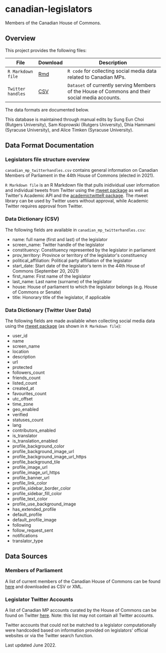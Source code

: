 # canadian-legislators
Members of the Canadian House of Commons.



Overview
--------
<!-- Comment: provide a brief and helpful project overview -->

This project provides the following files:

File | Download | Description
---- | -------- | -----------
`R Markdown file` | [Rmd](https://theunitedstates.io/congress-legislators/legislators-current.yaml) | `R code` for collecting social media data related to Canadian MPs.
`Twitter handles` | [CSV](https://github.com/AliceTimken/canadian-legislators/blob/5aceeeab5d3b9c71904b5a8af4189cb20137d906/canadian_mp_twitterhandles.csv) | `Dataset` of currently serving Members of the House of Commons and their social media accounts.

The data formats are documented below.

This database is maintained through manual edits by Sung Eun Choi (Rutgers University), Sam Koprowski (Rutgers University), Dhia Hammami (Syracuse University), and Alice Timken (Syracuse University).



Data Format Documentation
-------------------------
<!-- Comment: describe data files and variables -->

### Legislators file structure overview

`canadian_mp_twitterhandles.csv` contains general information on Canadian Members of Parliament in the 44th House of Commons (elected in 2021).

`R Markdown file` is an R Markdown file that pulls inidividual user information and individual tweets from Twitter using the [rtweet package](https://www.rdocumentation.org/packages/rtweet/versions/0.7.0) as well as Twitter's Academic API and the [academictwitteR package](https://www.rdocumentation.org/packages/academictwitteR/versions/0.3.1). The rtweet library can be used by Twitter users without approval, while Academic Twitter requires approval from Twitter.


### Data Dictionary (CSV)

The following fields are available in `canadian_mp_twitterhandles.csv`:


* name: full name (first and last) of the legislator
* screen_name: Twitter handle of the legislator
* constituency: Constituency represented by the legislator in parliament
* prov_territory: Province or territory of the legislator's constituency
* political_affiliation: Political party affiliation of the legislator 
* start_date: Start date of the legislator’s term in the 44th House of Commons (September 20, 2021)
* first_name: First name of the legislator
* last_name: Last name (surname) of the legislator
* house: House of parliament to which the legislator belongs (e.g. House of Commons or Senate)
* title: Honorary title of the legislator, if applicable



### Data Dictionary (Twitter User Data)

The following fields are made available when collecting social media data using the [rtweet package](https://www.rdocumentation.org/packages/rtweet/versions/0.7.0) (as shown in `R Markdown file`):

* user_id                           
* name                   
* screen_name        
* location                   
* description                
* url                              
* protected
* followers_count         
* friends_count            
* listed_count
* created_at            
* favourites_count
* utc_offset          
* time_zone
* geo_enabled      
* verified 
* statuses_count
* lang 
* contributors_enabled
* is_translator
* is_translation_enabled
* profile_background_color
* profile_background_image_url
* profile_background_image_url_https
* profile_background_tile
* profile_image_url
* profile_image_url_https
* profile_banner_url
* profile_link_color
* profile_sidebar_border_color
* profile_sidebar_fill_color
* profile_text_color
* profile_use_background_image
* has_extended_profile
* default_profile
* default_profile_image
* following  
* follow_request_sent
* notifications 
* translator_type


Data Sources
-------------------------
<!-- Comment: describe data sources -->

### Members of Parliament

A list of current members of the Canadian House of Commons can be found [here](https://www.ourcommons.ca/members/en/search) and downloaded as CSV or XML.

### Legislator Twitter Accounts

A list of Canadian MP accounts curated by the House of Commons can be found on Twitter [here](https://twitter.com/i/lists/864088912087715840). Note: this list may not contain all Twitter accounts.

Twitter accounts that could not be matched to a legislator computationally were handcoded based on information provided on legislators' official websites or via the Twitter search function.



Last updated June 2022.
